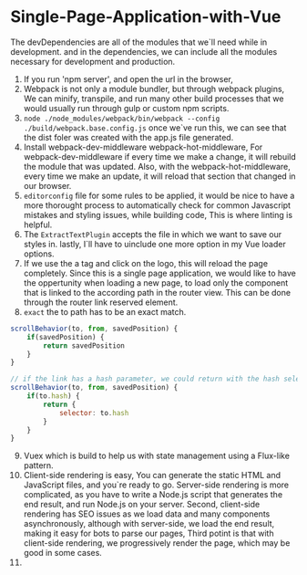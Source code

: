 # Single-Page-Application-with-Vue

The devDependencies are all of the modules that we`ll need while in development. and in the dependencies, we can include all the modules necessary for development and production.

1. If you run 'npm server', and open the url in the browser,
2. Webpack is not only a module bundler, but through webpack plugins, We can minify, transpile, and run many other build processes that we would usually run through gulp or custom npm scripts.
3. ``node ./node_modules/webpack/bin/webpack --config ./build/webpack.base.config.js``
once we`ve run this, we can see that the dist foler was created with
the app.js file generated.
4. Install webpack-dev-middleware webpack-hot-middleware, For webpack-dev-middleware if every time we make a change, it will rebuild the module that was updated.
Also, with the webpack-hot-middleware, every time we make an update, it will reload that section that changed in our browser.
5. ``editorconfig`` file for some rules to be applied, it would be nice to have a more thorought process to automatically check for common Javascript mistakes and styling issues, while building code, This is where linting is helpful.
6. The ``ExtractTextPlugin`` accepts the file in which we want to save our styles in. lastly, I`ll have to uinclude one more option in my Vue loader options.
7. If we use the a tag and click on the logo, this will reload the page completely. Since this is a single page application, we would like to have the oppertunity when loading a new page, to load only the component that is linked to the according path in the router view. This can be done through the router link reserved element.
8. ``exact`` the to path has to be an exact match.
```javascript
scrollBehavior(to, from, savedPosition) {
    if(savedPosition) {
        return savedPosition
    }
}

// if the link has a hash parameter, we could return with the hash selector to scroll to the element with an id of the hash value.
scrollBehavior(to, from, savedPosition) {
    if(to.hash) {
        return {
            selector: to.hash
        }
    }
}
```
9. Vuex which is build to help us with state management using a Flux-like pattern.
10. Client-side rendering is easy, You can generate the static HTML and JavaScript files, and you`re ready to go. Server-side rendering is more complicated, as you have to write a Node.js script that generates the end result, and run Node.js on your server. Second, client-side rendering has SEO
issues as we load data and many components asynchronously, although with server-side, we load the end result, making it easy for bots to parse our pages, Third potint is that with client-side rendering, we progressively render the page, which may be good in some cases.
11.
